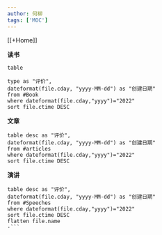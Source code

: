 ```yaml
---
author: 何柳
tags: ['MOC']
---
```

[[+Home]]


**读书**
```dataview
table 

type as "评价",
dateformat(file.cday, "yyyy-MM-dd") as "创建日期"
from #Book 
where dateformat(file.cday,"yyyy")="2022"
sort file.ctime DESC
```



**文章**

```dataview
table desc as "评价",
dateformat(file.cday, "yyyy-MM-dd") as "创建日期"
from #articles  
where dateformat(file.cday,"yyyy")="2022"
sort file.ctime DESC
```

**演讲**

```dataview
table desc as "评价",
dateformat(file.cday, "yyyy-MM-dd") as "创建日期"
from #Speeches  
where dateformat(file.cday,"yyyy")="2022"
sort file.ctime DESC
flatten file.name
·```

